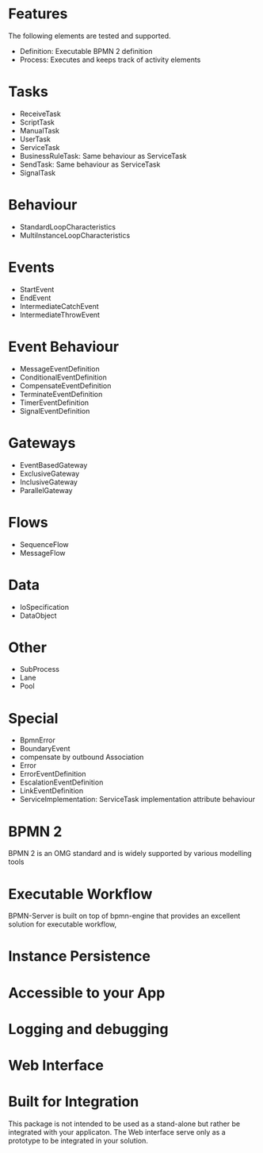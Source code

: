 Features
=========

<!-- tocstop -->

The following elements are tested and supported.

- Definition: Executable BPMN 2 definition
- Process: Executes and keeps track of activity elements

# Tasks
- ReceiveTask
- ScriptTask
- ManualTask
- UserTask
- ServiceTask
- BusinessRuleTask: Same behaviour as ServiceTask
- SendTask: Same behaviour as ServiceTask
- SignalTask
# Behaviour
- StandardLoopCharacteristics
- MultiInstanceLoopCharacteristics
# Events
- StartEvent
- EndEvent 
- IntermediateCatchEvent
- IntermediateThrowEvent
# Event Behaviour
- MessageEventDefinition
- ConditionalEventDefinition
- CompensateEventDefinition
- TerminateEventDefinition
- TimerEventDefinition
- SignalEventDefinition
# Gateways
- EventBasedGateway
- ExclusiveGateway
- InclusiveGateway
- ParallelGateway
# Flows
- SequenceFlow
- MessageFlow
# Data
- IoSpecification
- DataObject
# Other
- SubProcess
- Lane
- Pool
# Special
- BpmnError
- BoundaryEvent
- compensate by outbound Association
- Error
- ErrorEventDefinition
- EscalationEventDefinition
- LinkEventDefinition
- ServiceImplementation: ServiceTask implementation attribute behaviour


# BPMN 2

BPMN 2 is an OMG standard and is widely supported by various modelling tools 

# Executable Workflow

BPMN-Server is built on top of bpmn-engine that provides an excellent solution for executable workflow,

# Instance Persistence 

# Accessible to your App

# Logging and debugging

# Web Interface

# Built for Integration

This package is not intended to be used as a stand-alone but rather be integrated with your applicaton. 
The Web interface serve only as a prototype to be integrated in your solution.
		

